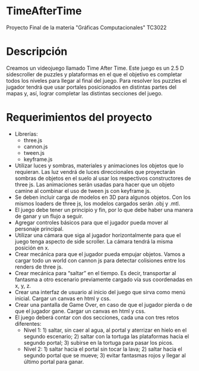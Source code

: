 # TimeAfterTime
Proyecto Final de la materia "Gráficas Computacionales" TC3022 
<br/>
<h1>Descripción</h1>
Creamos un videojuego llamado Time After Time. Este juego es un 2.5 D sidescroller de puzzles y plataformas en el que el objetivo es completar todos los niveles para llegar al final del juego. Para resolver los puzzles el jugador tendrá que usar portales posicionados en distintas partes del mapas y, así, lograr completar las distintas secciones del juego. 
<br/>
<h1>Requerimientos del proyecto</h1>
<ul>
    <li>Librerías: 
        <ul>
            <li>three.js</li>
            <li>cannon.js</li>
            <li>tween.js</li>   
            <li>keyframe.js</li>
        </ul>
    </li>
    <li>Utilizar luces y sombras, materiales y animaciones los objetos que lo requieran. Las luz vendrá de luces direccionales que proyectarán sombras de objetos en el suelo al usar los respectivos constructores de three js. Las animaciones serán usadas para hacer que un objeto camine al combinar el uso de tween js con keyframe js. </li>
    <li>Se deben incluir carga de modelos en 3D para algunos objetos. Con los mismos loaders de three js, los modelos cargados serán .obj y .mtl.</li>
    <li>El juego debe tener un principio y fin, por lo que debe haber una manera de ganar y un flujo a seguir.</li>
    <li>Agregar controles básicos para que el jugador pueda mover al personaje principal.  </li>
    <li>Utilizar una cámara que siga al jugador horizontalmente para que el juego tenga aspecto de side scroller. La cámara tendrá la misma posición en x. </li>
    <li>Crear mecánica para que el jugador pueda empujar objetos. Vamos a cargar todo un world con cannon js para detectar colisiones entre los renders de three js. </li>
    <li>Crear mecánica para “saltar” en el tiempo. Es decir, transportar al fantasma a otro escenario previamente cargado vía sus coordenadas en x, y, z. </li>
    <li>Crear una interfaz de usuario al inicio del juego que sirva como menú inicial. Cargar un canvas en html y css. </li>
    <li>Crear una pantalla de Game Over, en caso de que el jugador pierda o de que el jugador gane. Cargar un canvas en html y css. </li>
    <li>El juego deberá contar con dos secciones, cada una con tres retos  diferentes:
        <ul>
            <li>Nivel 1: 1) saltar, sin caer al agua, al portal y aterrizar en hielo en el segundo escenario; 2) saltar con la tortuga las plataformas  hacia el segundo portal; 3) subirse en la tortuga para pasar los picos.</li>
            <li>Nivel 2: 1) saltar hacia el portal sin tocar la lava; 2) saltar hacia el segundo portal que se mueve; 3) evitar fantasmas rojos y llegar al último portal para ganar.</li>
        </ul> 
    </li>
</ul>
